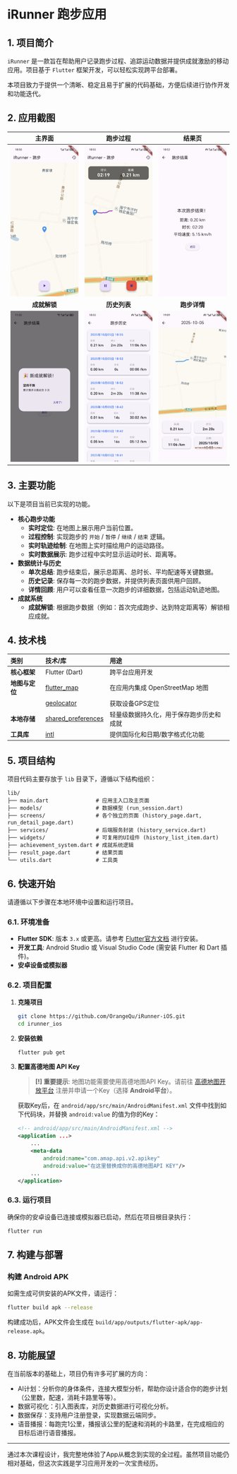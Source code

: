 # iRunner 跑步应用

## 1. 项目简介

`iRunner` 是一款旨在帮助用户记录跑步过程、追踪运动数据并提供成就激励的移动应用。项目基于 `Flutter` 框架开发，可以轻松实现跨平台部署。

本项目致力于提供一个清晰、稳定且易于扩展的代码基础，方便后续进行协作开发和功能迭代。

## 2. 应用截图

| 主界面 | 跑步过程 | 结果页 |
| :---: | :---: | :---: |
| <img src="./screenshots/main_ui.jpg" width="200"/> | <img src="./screenshots/running_ui.jpg" width="200"/> | <img src="./screenshots/result_ui.jpg" width="200"/> |
| **成就解锁** | **历史列表** | **跑步详情** |
| <img src="./screenshots/achievement_ui.jpg" width="200"/> | <img src="./screenshots/history_ui.jpg" width="200"/> | <img src="./screenshots/detail_ui.jpg" width="200"/> |

## 3. 主要功能

以下是项目当前已实现的功能。

-  **核心跑步功能**
    -  **实时定位**: 在地图上展示用户当前位置。
    -  **过程控制**: 实现跑步的 `开始` / `暂停` / `继续` / `结束` 逻辑。
    -  **实时轨迹绘制**: 在地图上实时描绘用户的运动路径。
    -  **实时数据展示**: 跑步过程中实时显示运动时长、距离等。
-  **数据统计与历史**
    -  **单次总结**: 跑步结束后，展示总距离、总时长、平均配速等关键数据。
    -  **历史记录**: 保存每一次的跑步数据，并提供列表页面供用户回顾。
    -  **详情回顾**: 用户可以查看任意一次跑步的详细数据，包括运动轨迹地图。
-  **成就系统**
    -  **成就解锁**: 根据跑步数据（例如：首次完成跑步、达到特定距离等）解锁相应成就。


## 4. 技术栈

| 类别 | 技术/库 | 用途 |
| :--- | :--- | :--- |
| **核心框架** | Flutter (Dart) | 跨平台应用开发 |
| **地图与定位** | [flutter_map](https://pub.dev/packages/flutter_map) | 在应用内集成 OpenStreetMap 地图 |
| | [geolocator](https://pub.dev/packages/geolocator) | 获取设备GPS定位 |
| **本地存储** | [shared_preferences](https://pub.dev/packages/shared_preferences) | 轻量级数据持久化，用于保存跑步历史和成就 |
| **工具库** | [intl](https://pub.dev/packages/intl) | 提供国际化和日期/数字格式化功能 |


## 5. 项目结构

项目代码主要存放于 `lib` 目录下，遵循以下结构组织：

```
lib/
├── main.dart               # 应用主入口及主页面
├── models/                 # 数据模型 (run_session.dart)
├── screens/                # 各个独立的页面 (history_page.dart, run_detail_page.dart)
├── services/               # 后端服务封装 (history_service.dart)
├── widgets/                # 可复用的UI组件 (history_list_item.dart)
├── achievement_system.dart # 成就系统逻辑
├── result_page.dart        # 结果页面
└── utils.dart              # 工具类
```

## 6. 快速开始

请遵循以下步骤在本地环境中设置和运行项目。

### 6.1. 环境准备

- **Flutter SDK**: 版本 `3.x` 或更高。请参考 [Flutter官方文档](https://flutter.cn/docs/get-started/install) 进行安装。
- **开发工具**: Android Studio 或 Visual Studio Code (需安装 Flutter 和 Dart 插件)。
- **安卓设备或模拟器**

### 6.2. 项目配置

1.  **克隆项目**
    ```bash
    git clone https://github.com/OrangeQu/iRunner-iOS.git
    cd irunner_ios
    ```

2.  **安装依赖**
    ```bash
    flutter pub get
    ```

3.  **配置高德地图 API Key**

    > **[!] 重要提示**: 地图功能需要使用高德地图API Key。请前往 [高德地图开放平台](https://lbs.amap.com/) 注册并申请一个Key（选择 **Android平台**）。

    获取Key后，在 `android/app/src/main/AndroidManifest.xml` 文件中找到如下代码块，并替换 `android:value` 的值为你的Key：

    ```xml
    <!-- android/app/src/main/AndroidManifest.xml -->
    <application ...>
        ...
        <meta-data
            android:name="com.amap.api.v2.apikey"
            android:value="在这里替换成你的高德地图API KEY"/>
        ...
    </application>
    ```

### 6.3. 运行项目

确保你的安卓设备已连接或模拟器已启动，然后在项目根目录执行：

```bash
flutter run
```

## 7. 构建与部署

### 构建 Android APK

如需生成可供安装的APK文件，请运行：

```bash
flutter build apk --release
```

构建成功后，APK文件会生成在 `build/app/outputs/flutter-apk/app-release.apk`。

## 8. 功能展望

在当前版本的基础上，项目仍有许多可扩展的方向：

- AI计划：分析你的身体条件，连接大模型分析，帮助你设计适合你的跑步计划（公里数，配速，消耗卡路里等等）。
- 数据可视化：引入图表库，对历史数据进行可视化分析。
- 数据保存：支持用户注册登录，实现数据云端同步。
- 语音播报：每跑完1公里，播报该公里的配速和消耗的卡路里，在完成相应的目标后进行语音播报。

---

通过本次课程设计，我完整地体验了App从概念到实现的全过程。虽然项目功能仍相对基础，但这次实践是学习应用开发的一次宝贵经历。
